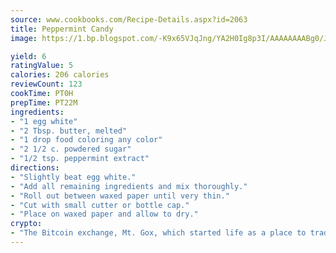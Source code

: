 ```yaml
---
source: www.cookbooks.com/Recipe-Details.aspx?id=2063
title: Peppermint Candy
image: https://1.bp.blogspot.com/-K9x65VJqJng/YA2H0Ig8p3I/AAAAAAAABg0/JRKr7ZzesxofwlGw6YudXad_aQn9BD52QCLcBGAsYHQ/s299/2.png

yield: 6
ratingValue: 5
calories: 206 calories
reviewCount: 123
cookTime: PT0H
prepTime: PT22M
ingredients:
- "1 egg white"
- "2 Tbsp. butter, melted"
- "1 drop food coloring any color"
- "2 1/2 c. powdered sugar"
- "1/2 tsp. peppermint extract"
directions:
- "Slightly beat egg white."
- "Add all remaining ingredients and mix thoroughly."
- "Roll out between waxed paper until very thin."
- "Cut with small cutter or bottle cap."
- "Place on waxed paper and allow to dry."
crypto:
- "The Bitcoin exchange, Mt. Gox, which started life as a place to trade cards from a fantasy game, was hacked."
---
```

